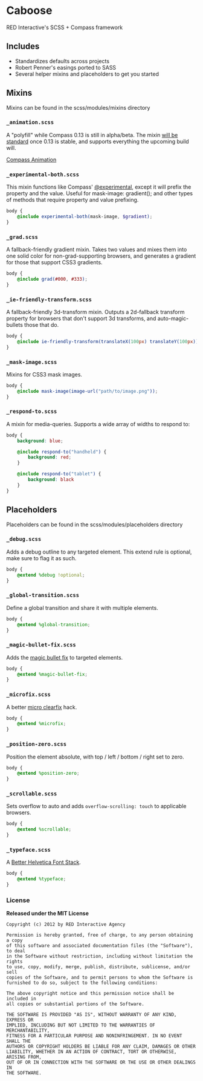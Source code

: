 Caboose
=========

RED Interactive's SCSS + Compass framework

## Includes

* Standardizes defaults across projects
* Robert Penner's easings ported to SASS
* Several helper mixins and placeholders to get you started

## Mixins
Mixins can be found in the scss/modules/mixins directory

### `_animation.scss`
A "polyfill" while Compass 0.13 is still in alpha/beta. The mixin [will be standard](https://github.com/chriseppstein/compass/blob/master/frameworks/compass/stylesheets/compass/css3/_animation.scss) once 0.13 is stable, and supports everything the upcoming build will.

[Compass Animation](http://beta.compass-style.org/reference/compass/css3/animation/)

### `_experimental-both.scss`
This mixin functions like Compass' [@experimental](http://compass-style.org/reference/compass/css3/shared/#mixin-experimental), except it will prefix the property and the value. Useful for mask-image: gradient(); and other types of methods that require property and value prefixing.

```scss
body {
	@include experimental-both(mask-image, $gradient);
}
```

### `_grad.scss`
A fallback-friendly gradient mixin. Takes two values and mixes them into one solid color for non-grad-supporting browsers, and generates a gradient for those that support CSS3 gradients.

```scss
body {
	@include grad(#000, #333);
}
```

### `_ie-friendly-transform.scss`
A fallback-friendly 3d-transform mixin. Outputs a 2d-fallback transform property for browsers that don't support 3d transforms, and auto-magic-bullets those that do.

```scss
body {
	@include ie-friendly-transform(translateX(100px) translateY(100px));
}
```

### `_mask-image.scss`
Mixins for CSS3 mask images.

```scss
body {
	@include mask-image(image-url("path/to/image.png"));
}
```

### `_respond-to.scss`
A mixin for media-queries. Supports a wide array of widths to respond to:

```scss
body {
	background: blue;

	@include respond-to("handheld") {
		background: red;
	}

	@include respond-to("tablet") {
		background: black
	}
}
```

## Placeholders
Placeholders can be found in the scss/modules/placeholders directory

### `_debug.scss`
Adds a debug outline to any targeted element. This extend rule is optional, make sure to flag it as such.

```scss
body {
	@extend %debug !optional;
}
```

### `_global-transition.scss`
Define a global transition and share it with multiple elements.

```scss
body {
	@extend %global-transition;
}
```

### `_magic-bullet-fix.scss`
Adds the [magic bullet fix](http://www.html5rocks.com/en/tutorials/speed/html5/#transanim) to targeted elements.

```scss
body {
	@extend %magic-bullet-fix;
}
```

### `_microfix.scss`
A better [micro clearfix](http://nicolasgallagher.com/micro-clearfix-hack/) hack.

```scss
body {
	@extend %microfix;
}
```

### `_position-zero.scss`
Position the element absolute, with top / left / bottom / right set to zero.

```scss
body {
	@extend %position-zero;
}
```

### `_scrollable.scss`
Sets overflow to auto and adds `overflow-scrolling: touch` to applicable browsers.

```scss
body {
	@extend %scrollable;
}
```

### `_typeface.scss`
A [Better Helvetica Font Stack](http://j.mp/9t6O6Z).

```scss
body {
	@extend %typeface;
}
```

### License

**Released under the MIT License**

	Copyright (c) 2012 by RED Interactive Agency

	Permission is hereby granted, free of charge, to any person obtaining a copy
	of this software and associated documentation files (the "Software"), to deal
	in the Software without restriction, including without limitation the rights
	to use, copy, modify, merge, publish, distribute, sublicense, and/or sell
	copies of the Software, and to permit persons to whom the Software is
	furnished to do so, subject to the following conditions:

	The above copyright notice and this permission notice shall be included in
	all copies or substantial portions of the Software.

	THE SOFTWARE IS PROVIDED "AS IS", WITHOUT WARRANTY OF ANY KIND, EXPRESS OR
	IMPLIED, INCLUDING BUT NOT LIMITED TO THE WARRANTIES OF MERCHANTABILITY,
	FITNESS FOR A PARTICULAR PURPOSE AND NONINFRINGEMENT. IN NO EVENT SHALL THE
	AUTHORS OR COPYRIGHT HOLDERS BE LIABLE FOR ANY CLAIM, DAMAGES OR OTHER
	LIABILITY, WHETHER IN AN ACTION OF CONTRACT, TORT OR OTHERWISE, ARISING FROM,
	OUT OF OR IN CONNECTION WITH THE SOFTWARE OR THE USE OR OTHER DEALINGS IN
	THE SOFTWARE.
